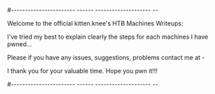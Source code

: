 #----------------------- ------ -------------------- --

Welcome to the official kitten.knee's HTB Machines Writeups:

I've tried my best to explain clearly the steps for each machines I have pwned...

Please if you have any issues, suggestions, problems contact me at - 

I thank you for your valuable time. Hope you pwn it!!!

#----------------------- ------ -------------------- --
